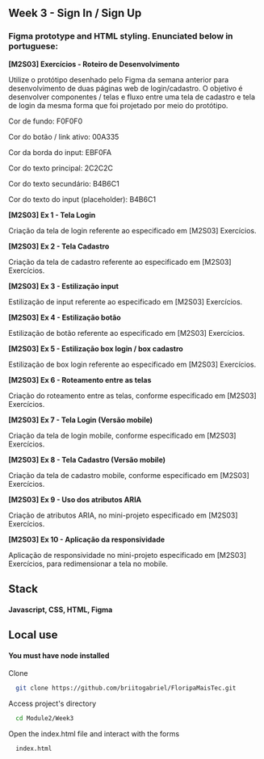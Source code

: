 
## Week 3 - Sign In / Sign Up

### Figma prototype and HTML styling. Enunciated below in portuguese:

**[M2S03] Exercícios - Roteiro de Desenvolvimento**

Utilize o protótipo desenhado pelo Figma da semana anterior para desenvolvimento de duas páginas web de login/cadastro. O objetivo é desenvolver componentes / telas e fluxo entre uma tela de cadastro e tela de login da mesma forma que foi projetado por meio do protótipo.

Cor de fundo: F0F0F0

Cor do botão / link ativo: 00A335

Cor da borda do input: EBF0FA

Cor do texto principal: 2C2C2C

Cor do texto secundário: B4B6C1

Cor do texto do input (placeholder): B4B6C1

**[M2S03] Ex 1 - Tela Login**

Criação da tela de login referente ao especificado em [M2S03] Exercícios.

**[M2S03] Ex 2 - Tela Cadastro**

Criação da tela de cadastro referente ao especificado em [M2S03] Exercícios.

**[M2S03] Ex 3 - Estilização input**

Estilização de input referente ao especificado em [M2S03] Exercícios.

**[M2S03] Ex 4 - Estilização botão**

Estilização de botão referente ao especificado em [M2S03] Exercícios.

**[M2S03] Ex 5 - Estilização box login / box cadastro**

Estilização de box login referente ao especificado em [M2S03] Exercícios.

**[M2S03] Ex 6 - Roteamento entre as telas**

Criação do roteamento entre as telas, conforme especificado em [M2S03] Exercícios.

**[M2S03] Ex 7 - Tela Login (Versão mobile)**

Criação da tela de login mobile, conforme especificado em [M2S03] Exercícios.

**[M2S03] Ex 8 - Tela Cadastro (Versão mobile)**

Criação da tela de cadastro mobile, conforme especificado em [M2S03] Exercícios.

**[M2S03] Ex 9 - Uso dos atributos ARIA**

Criação de atributos ARIA, no mini-projeto especificado em [M2S03] Exercícios.

**[M2S03] Ex 10 - Aplicação da responsividade**

Aplicação de responsividade no mini-projeto especificado em [M2S03] Exercícios, para redimensionar a tela no mobile.

## Stack

#### Javascript, CSS, HTML, Figma

## Local use

#### You must have node installed
Clone

```bash
  git clone https://github.com/briitogabriel/FloripaMaisTec.git
```

Access project's directory

```bash
  cd Module2/Week3
```

Open the index.html file and interact with the forms

```bash
  index.html
```

